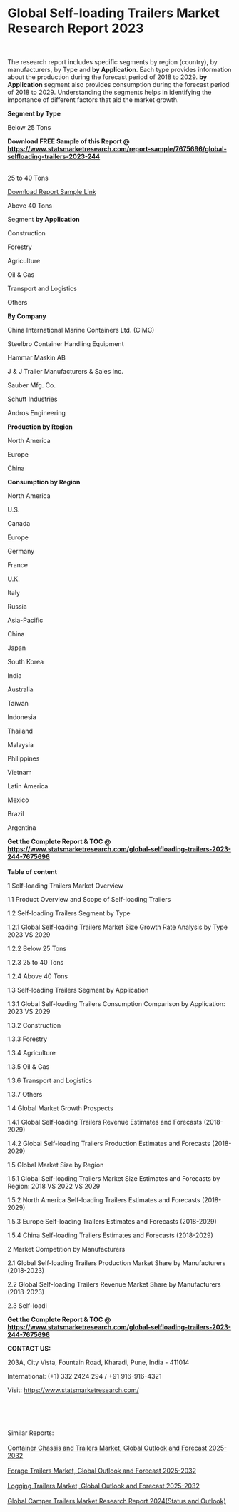 <h1>Global Self-loading Trailers Market Research Report 2023</h1><br/><p>The research report includes specific segments by region (country), by manufacturers, by Type and <strong>by Application</strong>. Each type provides information about the production during the forecast period of 2018 to 2029. <strong>by Application</strong> segment also provides consumption during the forecast period of 2018 to 2029. Understanding the segments helps in identifying the importance of different factors that aid the market growth.</p><p><strong>Segment by Type</strong></p><p>Below 25 Tons</p><div><b>Download FREE Sample of this Report @ <a href="https://www.statsmarketresearch.com/download-free-sample/7675696/global-selfloading-trailers-2023-244">https://www.statsmarketresearch.com/report-sample/7675696/global-selfloading-trailers-2023-244</a></b></div><br><p>25 to 40 Tons</p><p><a href="https://www.statsmarketresearch.com/download-free-sample/7675696/global-selfloading-trailers-2023-244">Download Report Sample Link</a></p><p>Above 40 Tons</p><p>Segment <strong>by Application</strong></p><p>Construction</p><p>Forestry</p><p>Agriculture</p><p>Oil & Gas</p><p>Transport and Logistics</p><p>Others</p><p><strong>By Company</strong></p><p>China International Marine Containers Ltd. (CIMC)</p><p>Steelbro Container Handling Equipment</p><p>Hammar Maskin AB</p><p>J & J Trailer Manufacturers & Sales Inc.</p><p>Sauber Mfg. Co.</p><p>Schutt Industries</p><p>Andros Engineering</p><p><strong>Production by Region</strong></p><p>North America</p><p>Europe</p><p>China</p><p><strong>Consumption by Region</strong></p><p>North America</p><p>U.S.</p><p>Canada</p><p>Europe</p><p>Germany</p><p>France</p><p>U.K.</p><p>Italy</p><p>Russia</p><p>Asia-Pacific</p><p>China</p><p>Japan</p><p>South Korea</p><p>India</p><p>Australia</p><p>Taiwan</p><p>Indonesia</p><p>Thailand</p><p>Malaysia</p><p>Philippines</p><p>Vietnam</p><p>Latin America</p><p>Mexico</p><p>Brazil</p><p>Argentina</p><div><b>Get the Complete Report & TOC @ <a href="https://www.statsmarketresearch.com/global-selfloading-trailers-2023-244-7675696">https://www.statsmarketresearch.com/global-selfloading-trailers-2023-244-7675696</a></b></div><br><b>Table of content</b><p>1 Self-loading Trailers Market Overview<br />
 
  1.1 Product Overview and Scope of Self-loading Trailers<br />
 
  1.2 Self-loading Trailers Segment by Type<br />
 
  1.2.1 Global Self-loading Trailers Market Size Growth Rate Analysis by Type 2023 VS 2029<br />
 
  1.2.2 Below 25 Tons<br />
 
  1.2.3 25 to 40 Tons<br />
 
  1.2.4 Above 40 Tons<br />
 
  1.3 Self-loading Trailers Segment by Application<br />
 
  1.3.1 Global Self-loading Trailers Consumption Comparison by Application: 2023 VS 2029<br />
 
  1.3.2 Construction<br />
 
  1.3.3 Forestry<br />
 
  1.3.4 Agriculture<br />
 
  1.3.5 Oil & Gas<br />
 
  1.3.6 Transport and Logistics<br />
 
  1.3.7 Others<br />
 
  1.4 Global Market Growth Prospects<br />
 
  1.4.1 Global Self-loading Trailers Revenue Estimates and Forecasts (2018-2029)<br />
 
  1.4.2 Global Self-loading Trailers Production Estimates and Forecasts (2018-2029)<br />
 
  1.5 Global Market Size by Region<br />
 
  1.5.1 Global Self-loading Trailers Market Size Estimates and Forecasts by Region: 2018 VS 2022 VS 2029<br />
 
  1.5.2 North America Self-loading Trailers Estimates and Forecasts (2018-2029)<br />
 
  1.5.3 Europe Self-loading Trailers Estimates and Forecasts (2018-2029)<br />
 
  1.5.4 China Self-loading Trailers Estimates and Forecasts (2018-2029)<br />
 
 2 Market Competition by Manufacturers<br />
 
  2.1 Global Self-loading Trailers Production Market Share by Manufacturers (2018-2023)<br />
 
  2.2 Global Self-loading Trailers Revenue Market Share by Manufacturers (2018-2023)<br />
 
  2.3 Self-loadi<br><div><b>Get the Complete Report & TOC @ <a href="https://www.statsmarketresearch.com/global-selfloading-trailers-2023-244-7675696">https://www.statsmarketresearch.com/global-selfloading-trailers-2023-244-7675696</a></b></div></p>
 
 <b>CONTACT US:</b><br>
 
 203A, City Vista, Fountain Road, Kharadi, Pune, India - 411014 <br>
 
 International: (+1) 332 2424 294 / +91 916-916-4321<br>
 
 Visit: <a href="https://www.statsmarketresearch.com/">https://www.statsmarketresearch.com/</a>
 
 <br>
 
 <br><br>Similar Reports: <br><br><a href="https://www.statsmarketresearch.com/global-container-chassis-trailers-forecast-2025-2032-667-8034045">Container Chassis and Trailers Market, Global Outlook and Forecast 2025-2032</a><br><br><a href="https://www.statsmarketresearch.com/global-forage-trailers-forecast-2025-2032-148-8034043">Forage Trailers Market, Global Outlook and Forecast 2025-2032</a><br><br><a href="https://www.statsmarketresearch.com/global-logging-trailers-forecast-2025-2032-625-8032257">Logging Trailers Market, Global Outlook and Forecast 2025-2032 </a><br><br><a href="https://www.statsmarketresearch.com/global-camper-trailers-2024-352-8018877">Global Camper Trailers Market Research Report 2024(Status and Outlook)</a><br><br>